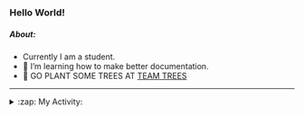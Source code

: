 ### Hello World!

##### About:
- Currently I am a student.
- 🌱 I’m learning how to make better documentation.
- 🌱 GO PLANT SOME TREES AT [TEAM TREES](https://teamtrees.org/)

---
<details>
  <summary>:zap: My Activity:</summary>
  
<!--START_SECTION:waka-->
![Code Time](http://img.shields.io/badge/Code%20Time-1%2C171%20hrs%2027%20mins-blue)

**I'm a Night 🦉** 

```text
🌞 Morning                1907 commits        ███░░░░░░░░░░░░░░░░░░░░░░   10.12 % 
🌆 Daytime                6393 commits        ████████░░░░░░░░░░░░░░░░░   33.94 % 
🌃 Evening                5383 commits        ███████░░░░░░░░░░░░░░░░░░   28.58 % 
🌙 Night                  5153 commits        ███████░░░░░░░░░░░░░░░░░░   27.36 % 
```
📅 **I'm Most Productive on Wednesday** 

```text
Monday                   2656 commits        ████░░░░░░░░░░░░░░░░░░░░░   14.10 % 
Tuesday                  2579 commits        ███░░░░░░░░░░░░░░░░░░░░░░   13.69 % 
Wednesday                4400 commits        ██████░░░░░░░░░░░░░░░░░░░   23.36 % 
Thursday                 2443 commits        ███░░░░░░░░░░░░░░░░░░░░░░   12.97 % 
Friday                   1955 commits        ███░░░░░░░░░░░░░░░░░░░░░░   10.38 % 
Saturday                 1647 commits        ██░░░░░░░░░░░░░░░░░░░░░░░   08.74 % 
Sunday                   3156 commits        ████░░░░░░░░░░░░░░░░░░░░░   16.76 % 
```


📊 **This Week I Spent My Time On** 

```text
🔥 Editors: 
IntelliJ                 3 hrs 56 mins       █████████████░░░░░░░░░░░░   53.80 % 
VS Code                  3 hrs 23 mins       ████████████░░░░░░░░░░░░░   46.20 % 

🐱‍💻 Projects: 
intro                    3 hrs 48 mins       █████████████░░░░░░░░░░░░   52.04 % 
iris-flower-ml           3 hrs 23 mins       ████████████░░░░░░░░░░░░░   46.20 % 
android-demo             7 mins              ░░░░░░░░░░░░░░░░░░░░░░░░░   01.76 % 
Unknown Project          0 secs              ░░░░░░░░░░░░░░░░░░░░░░░░░   00.00 % 
```


 Last Updated on 26/08/2023 23:11:18 UTC
<!--END_SECTION:waka-->
</details>

